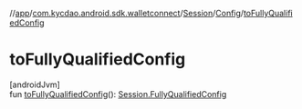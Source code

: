 //[app](../../../../index.md)/[com.kycdao.android.sdk.walletconnect](../../index.md)/[Session](../index.md)/[Config](index.md)/[toFullyQualifiedConfig](to-fully-qualified-config.md)

# toFullyQualifiedConfig

[androidJvm]\
fun [toFullyQualifiedConfig](to-fully-qualified-config.md)(): [Session.FullyQualifiedConfig](../-fully-qualified-config/index.md)
